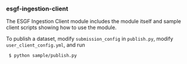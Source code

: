 ### esgf-ingestion-client

The ESGF Ingestion Client module includes the module itself and sample client scripts showing how to use the module.

To publish a dataset, modify `submission_config` in `publish.py`, modify `user_client_config.yml`, and run

```
 $ python sample/publish.py
```
